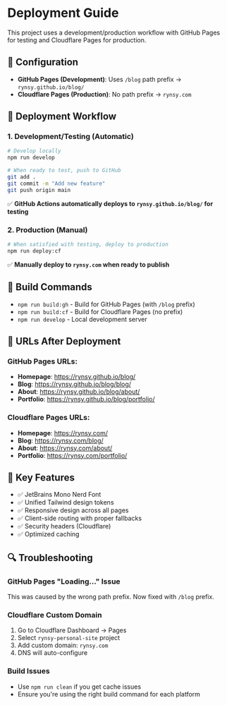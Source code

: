 # Deployment Guide

This project uses a development/production workflow with GitHub Pages for testing and Cloudflare Pages for production.

## 🔧 **Configuration**

- **GitHub Pages (Development)**: Uses `/blog` path prefix → `rynsy.github.io/blog/`
- **Cloudflare Pages (Production)**: No path prefix → `rynsy.com`

## 🚀 **Deployment Workflow**

### 1. Development/Testing (Automatic)
```bash
# Develop locally
npm run develop

# When ready to test, push to GitHub
git add .
git commit -m "Add new feature"
git push origin main
```
✅ **GitHub Actions automatically deploys to `rynsy.github.io/blog/` for testing**

### 2. Production (Manual)
```bash
# When satisfied with testing, deploy to production
npm run deploy:cf
```
✅ **Manually deploy to `rynsy.com` when ready to publish**

## 🎯 **Build Commands**

- `npm run build:gh` - Build for GitHub Pages (with `/blog` prefix)
- `npm run build:cf` - Build for Cloudflare Pages (no prefix)
- `npm run develop` - Local development server

## 📍 **URLs After Deployment**

### GitHub Pages URLs:
- **Homepage**: https://rynsy.github.io/blog/
- **Blog**: https://rynsy.github.io/blog/blog/
- **About**: https://rynsy.github.io/blog/about/
- **Portfolio**: https://rynsy.github.io/blog/portfolio/

### Cloudflare Pages URLs:
- **Homepage**: https://rynsy.com/
- **Blog**: https://rynsy.com/blog/
- **About**: https://rynsy.com/about/
- **Portfolio**: https://rynsy.com/portfolio/

## 🎯 **Key Features**

- ✅ JetBrains Mono Nerd Font
- ✅ Unified Tailwind design tokens  
- ✅ Responsive design across all pages
- ✅ Client-side routing with proper fallbacks
- ✅ Security headers (Cloudflare)
- ✅ Optimized caching

## 🔍 **Troubleshooting**

### GitHub Pages "Loading..." Issue
This was caused by the wrong path prefix. Now fixed with `/blog` prefix.

### Cloudflare Custom Domain
1. Go to Cloudflare Dashboard → Pages
2. Select `rynsy-personal-site` project  
3. Add custom domain: `rynsy.com`
4. DNS will auto-configure

### Build Issues
- Use `npm run clean` if you get cache issues
- Ensure you're using the right build command for each platform